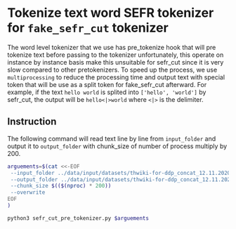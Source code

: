 # Tokenize text word SEFR tokenizer for `fake_sefr_cut` tokenizer

The word level tokenizer that we use has pre_tokenize hook that will pre tokenize text before passing to the tokenizer unfortunately, this operate on instance by instance basis make this unsuitable for sefr_cut since it is very slow compared to other pretokenizers. To speed up the process, we use `multiprocessing` to reduce the processing time and output text with special token that will be use as a split token for fake_sefr_cut afterward. For example, if the text `hello world` is splited into `['hello', 'world']` by sefr_cut, the output will be `hello<|>world` where `<|>` is the delimiter.

## Instruction

The following command will read text line by line from `input_folder` and output it to `output_folder` with chunk_size of number of process multiply by 200.

```bash
arguements=$(cat <<-EOF
 --input_folder ../data/input/datasets/thwiki-for-ddp_concat_12.11.2020/val
 --output_folder ../data/input/datasets/thwiki-for-ddp_concat_12.11.2020_pre_tokenized/val
 --chunk_size $(($(nproc) * 200))
 --overwrite
EOF
)

python3 sefr_cut_pre_tokenizer.py $arguements
```
